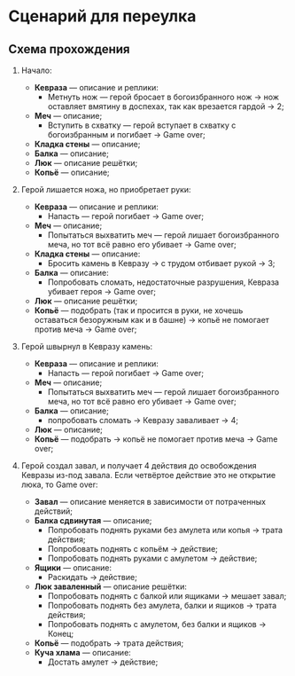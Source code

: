 # Сценарий для переулка
## Схема прохождения

1. Начало:
   * **Кевраза** &mdash; описание и реплики:
      * Метнуть нож &mdash; герой бросает в богоизбранного нож -> нож оставляет вмятину в доспехах, так как врезается гардой -> 2;
   * **Меч** &mdash; описание;
      * Вступить в схватку &mdash; герой вступает в схватку с богоизбранным и погибает -> Game over;
   * **Кладка стены** &mdash; описание;
   * **Балка** &mdash; описание;
   * **Люк** &mdash; описание решётки;
   * **Копьё** &mdash; описание;

2. Герой лишается ножа, но приобретает руки:
   * **Кевраза** &mdash; описание и реплики:
      * Напасть &mdash; герой погибает -> Game over;
   * **Меч** &mdash; описание;
      * Попытаться выхватить меч &mdash; герой лишает богоизбранного меча, но тот всё равно его убивает -> Game over;
   * **Кладка стены** &mdash; описание:
      * Бросить камень в Кевразу -> с трудом отбивает рукой -> 3;
   * **Балка** &mdash; описание:
      * Попробовать сломать, недостаточные разрушения, Кевраза убивает героя -> Game over;
   * **Люк** &mdash; описание решётки;
   * **Копьё** &mdash; подобрать (так и просится в руки, не хочешь оставаться безоружным как и в башне) -> копьё не помогает против меча -> Game over;

3. Герой швырнул в Кевразу камень:
   * **Кевраза** &mdash; описание и реплики:
      * Напасть &mdash; герой погибает -> Game over;
   * **Меч** &mdash; описание;
      * Попытаться выхватить меч &mdash; герой лишает богоизбранного меча, но тот всё равно его убивает -> Game over;
   * **Балка** &mdash; описание;
      * попробовать сломать -> Кевразу заваливает -> 4;
   * **Люк** &mdash; описание;
   * **Копьё** &mdash; подобрать -> копьё не помогает против меча -> Game over;

4. Герой создал завал, и получает 4 действия до освобождения Кевразы из-под завала. Если четвёртое действие это не открытие люка, то Game over:
   * **Завал** &mdash; описание меняется в зависимости от потраченных действий;
   * **Балка сдвинутая** &mdash; описание;
      * Попробовать поднять руками без амулета или копья -> трата действия;
      * Попробовать поднять с копьём -> действие;
      * Попробовать поднять руками с амулетом -> действие;
   * **Ящики** &mdash; описание:
      * Раскидать -> действие;
   * **Люк заваленный** &mdash; описание решётки:
      * Попробовать поднять с балкой или ящиками -> мешает завал;
      * Попробовать поднять без амулета, балки и ящиков -> трата действия;
      * Попробовать поднять с амулетом, без балки и ящиков -> Конец;
   * **Копьё** &mdash; подобрать -> трата действия;
   * **Куча хлама** &mdash; описание:
      * Достать амулет -> действие;

